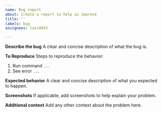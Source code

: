 ```yaml
---
name: Bug report
about: Create a report to help us improve
title: ''
labels: bug
assignees: tazz4843

---
```


**Describe the bug**
A clear and concise description of what the bug is.

**To Reproduce**
Steps to reproduce the behavior:
1. Run command `...`
2. See error `...`

**Expected behavior**
A clear and concise description of what you expected to happen.

**Screenshots**
If applicable, add screenshots to help explain your problem.

**Additional context**
Add any other context about the problem here.
